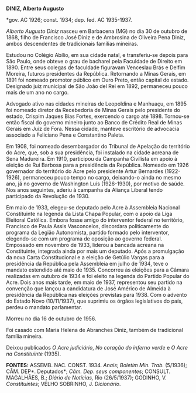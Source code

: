 **DINIZ, Alberto Augusto**

\*gov. AC 1926; const. 1934; dep. fed. AC 1935-1937.

*Alberto Augusto Diniz* nasceu em Barbacena (MG) no dia 30 de outubro de
1868, filho de Francisco José Diniz e de Ambrosina de Oliveira Pena
Diniz, ambos descendentes de tradicionais famílias mineiras.

Estudou no Colégio Abílio, em sua cidade natal, e transferiu-se depois
para São Paulo, onde obteve o grau de bacharel pela Faculdade de Direito
em 1890. Entre seus colegas de faculdade figuravam Venceslau Brás e
Delfim Moreira, futuros presidentes da República. Retornando a Minas
Gerais, em 1891 foi nomeado promotor público em Ouro Preto, então
capital do estado. Designado juiz municipal de São João del Rei em 1892,
permaneceu pouco mais de um ano no cargo.

Advogado ativo nas cidades mineiras de Leopoldina e Manhuaçu, em 1895
foi nomeado diretor da Recebedoria de Minas Gerais pelo presidente do
estado, Crispim Jaques Bias Fortes, exercendo o cargo até 1898.
Tornou-se então fiscal do governo mineiro junto ao Banco de Crédito Real
de Minas Gerais em Juiz de Fora. Nessa cidade, manteve escritório de
advocacia associado a Feliciano Pena e Constantino Paleta.

Em 1908, foi nomeado desembargador do Tribunal de Apelação do território
do Acre, que, sob a sua presidência, foi instalado na cidade acreana de
Sena Madureira. Em 1910, participou da Campanha Civilista em apoio à
eleição de Rui Barbosa para a presidência da República. Nomeado em 1926
governador do território do Acre pelo presidente Artur Bernardes
(1922-1926), permaneceu pouco tempo no cargo, deixando-o ainda no mesmo
ano, já no governo de Washington Luís (1926-1930), por motivo de saúde.
Nos anos seguintes, aderiu à campanha da Aliança Liberal tendo
participado da Revolução de 1930.

Em maio de 1933, elegeu-se deputado pelo Acre à Assembleia Nacional
Constituinte na legenda da Lista Chapa Popular, com o apoio da Liga
Eleitoral Católica. Embora fosse amigo do interventor federal no
território, Francisco de Paula Assis Vasconcelos, discordara
politicamente do programa da Legião Autonomista, partido formado pelo
interventor, elegendo-se com um programa de oposição ao governo federal.
Empossado em novembro de 1933, liderou a bancada acreana na
Constituinte, integrada ainda por mais um deputado. Após a promulgação
da nova Carta Constitucional e a eleição de Getúlio Vargas para a
presidência da República pela Assembleia em julho de 1934, teve o
mandato estendido até maio de 1935. Concorreu às eleições para a Câmara
realizadas em outubro de 1934 e foi eleito na legenda do Partido Popular
do Acre. Dois anos mais tarde, em maio de 1937, representou seu partido
na convenção que lançou a candidatura de José Américo de Almeida à
presidência da República nas eleições previstas para 1938. Com o advento
do Estado Novo (10/11/1937), que suprimiu os órgãos legislativos do
país, perdeu o mandato parlamentar.

Morreu no dia 16 de outubro de 1956.

Foi casado com Maria Helena de Abranches Diniz, também de tradicional
família mineira.

Deixou publicados *O Acre judiciário*, *No coração do inferno verde* e
*O Acre na Constituinte* (1935).

**FONTES:** ASSEMB. NAC. CONST. 1934. *Anais*; *Boletim Min. Trab.*
(5/1936); CÂM. DEP*. Deputados*; *Câm. Dep*. *seus componentes*;
CONSULT. MAGALHÃES, B.; *Diário de Notícias,* Rio (26/5/1937); GODINHO,
V. *Constituintes*; VELHO SOBRINHO, J. *Dicionário*.
